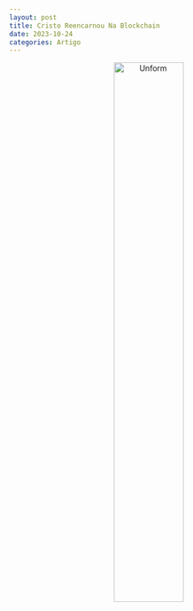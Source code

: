 ```yaml
---
layout: post
title: Cristo Reencarnou Na Blockchain
date: 2023-10-24
categories: Artigo
---
```


<p align="center">
<img src="{{ site.baseurl }}/images/2023-10-24-Cristo-Reencarnou-Na-Blockchain.png" height="50%" width="50%" alt="Unform" />
</p>

